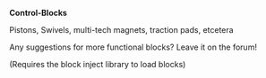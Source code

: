 **Control-Blocks**

Pistons, Swivels, multi-tech magnets, traction pads, etcetera

Any suggestions for more functional blocks? Leave it on the forum!

(Requires the block inject library to load blocks)

